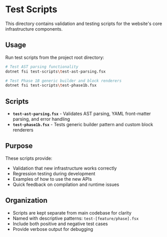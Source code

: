# Test Scripts

This directory contains validation and testing scripts for the website's core infrastructure components.

## Usage

Run test scripts from the project root directory:

```bash
# Test AST parsing functionality
dotnet fsi test-scripts\test-ast-parsing.fsx

# Test Phase 1B generic builder and block renderers
dotnet fsi test-scripts\test-phase1b.fsx
```

## Scripts

- **`test-ast-parsing.fsx`** - Validates AST parsing, YAML front-matter parsing, and error handling
- **`test-phase1b.fsx`** - Tests generic builder pattern and custom block renderers

## Purpose

These scripts provide:
- Validation that new infrastructure works correctly
- Regression testing during development
- Examples of how to use the new APIs
- Quick feedback on compilation and runtime issues

## Organization

- Scripts are kept separate from main codebase for clarity
- Named with descriptive patterns: `test-[feature/phase].fsx`
- Include both positive and negative test cases
- Provide verbose output for debugging

